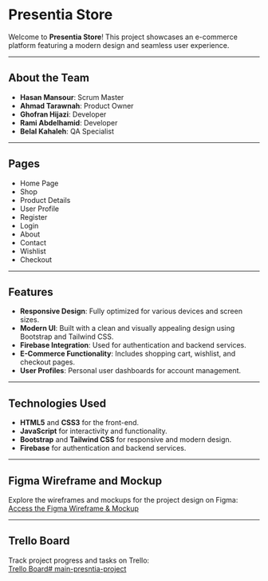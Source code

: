 # Presentia Store

Welcome to **Presentia Store**! This project showcases an e-commerce platform featuring a modern design and seamless user experience.

---

## About the Team

- **Hasan Mansour**: Scrum Master  
- **Ahmad Tarawnah**: Product Owner  
- **Ghofran Hijazi**: Developer  
- **Rami Abdelhamid**: Developer  
- **Belal Kahaleh**: QA Specialist  

---

## Pages

- Home Page  
- Shop  
- Product Details  
- User Profile  
- Register  
- Login  
- About  
- Contact  
- Wishlist  
- Checkout  

---

## Features

- **Responsive Design**: Fully optimized for various devices and screen sizes.  
- **Modern UI**: Built with a clean and visually appealing design using Bootstrap and Tailwind CSS.  
- **Firebase Integration**: Used for authentication and backend services.  
- **E-Commerce Functionality**: Includes shopping cart, wishlist, and checkout pages.  
- **User Profiles**: Personal user dashboards for account management.  

---

## Technologies Used

- **HTML5** and **CSS3** for the front-end.  
- **JavaScript** for interactivity and functionality.  
- **Bootstrap** and **Tailwind CSS** for responsive and modern design.  
- **Firebase** for authentication and backend services.  

---

## Figma Wireframe and Mockup

Explore the wireframes and mockups for the project design on Figma:  
[Access the Figma Wireframe & Mockup](https://www.figma.com/design/your-figma-link)

---

## Trello Board

Track project progress and tasks on Trello:  
[Trello Board# main-presntia-project](https://trello.com/b/yRNoKGDm/project-js)
